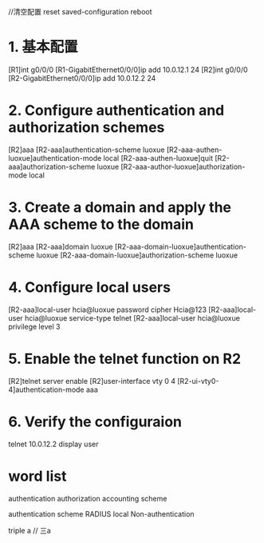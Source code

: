 //清空配置
<R1>reset saved-configuration
<R1>reboot

# 1. 基本配置
[R1]int g0/0/0
[R1-GigabitEthernet0/0/0]ip add 10.0.12.1 24
[R2]int g0/0/0
[R2-GigabitEthernet0/0/0]ip add 10.0.12.2 24


# 2. Configure authentication and authorization schemes
[R2]aaa
[R2-aaa]authentication-scheme luoxue
[R2-aaa-authen-luoxue]authentication-mode local
[R2-aaa-authen-luoxue]quit
[R2-aaa]authorization-scheme luoxue
[R2-aaa-author-luoxue]authorization-mode local


# 3. Create a domain and apply the AAA scheme to the domain
[R2]aaa
[R2-aaa]domain luoxue
[R2-aaa-domain-luoxue]authentication-scheme luoxue
[R2-aaa-domain-luoxue]authorization-scheme luoxue


# 4. Configure local users
[R2-aaa]local-user hcia@luoxue password cipher Hcia@123
[R2-aaa]local-user hcia@luoxue service-type telnet 
[R2-aaa]local-user hcia@luoxue privilege level 3

# 5. Enable the telnet function on R2
[R2]telnet server enable 
[R2]user-interface vty 0 4
[R2-ui-vty0-4]authentication-mode aaa


# 6. Verify the configuraion
<R1>telnet 10.0.12.2
<R2>display user



#  word list

authentication
authorization
accounting
scheme

authentication scheme
RADIUS
local
Non-authentication

triple a  // 三a

